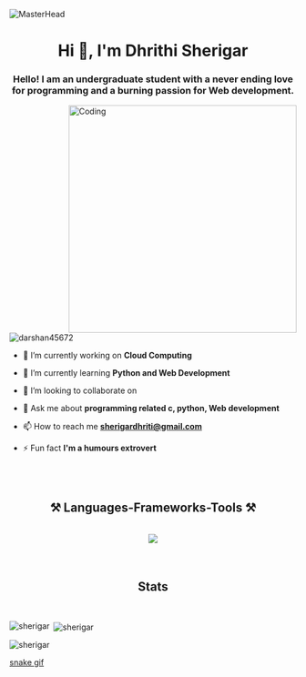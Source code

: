 ![MasterHead](https://i0.wp.com/vusci.blog/wp-content/uploads/2020/01/banner-for-article-2.jpg?fit=1588%2C610&ssl=1s1600/2000_600px.gif)

<h1 align="center">Hi 👋, I'm Dhrithi Sherigar</h1> 
<h3 align="center">Hello! I am an undergraduate student with a never ending love for programming and a burning passion for Web development. </h3>
<img align="right"alt="Coding"width="400" src="https://cdn.dribbble.com/users/1162077/screenshots/3848914/programmer.gif">

<p align="left"> <img src="https://komarev.com/ghpvc/?username=darshan45672&label=Profile%20views&color=0e75b6&style=flat" alt="darshan45672" /> </p>

- 🔭 I’m currently working on **Cloud Computing**

- 🌱 I’m currently learning **Python and Web Development**

- 👯 I’m looking to collaborate on 

- 💬 Ask me about **programming related c, python, Web development**

- 📫 How to reach me **sherigardhriti@gmail.com**

- ⚡ Fun fact **I'm a humours extrovert**


<br/>
<br/>
<h2 align="center">⚒️ Languages-Frameworks-Tools ⚒️</h2>
<br/>
<div align="center">
    <img src="https://skillicons.dev/icons?i=c,cpp,cs,html,css,javascript,java,python,vscode,github,eclipse,bash" />
</div>

<br/>
<br/>
<h2 align="center">Stats</h2>
<br/>
<p><img align="left" src="https://github-readme-stats.vercel.app/api/top-langs?username=sherigar&show_icons=true&locale=en&layout=compact" alt="sherigar" /></p>

<p>&nbsp;<img align="center" src="https://github-readme-stats.vercel.app/api?username=sherigar&show_icons=true&locale=en" alt="sherigar" /></p>

<p><img align="center" src="https://github-readme-streak-stats.herokuapp.com/?user=sherigar&" alt="sherigar" /></p>

[snake gif](https://github.com/sherigar/sherigar/blob/output/github-contribution-grid-snake.gif)
